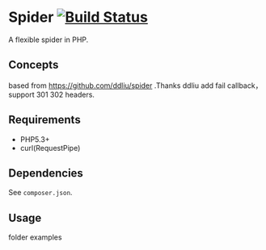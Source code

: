 # Spider [![Build Status](https://travis-ci.org/ddliu/spider.svg)](https://travis-ci.org/ddliu/spider)

A flexible spider in PHP.

## Concepts

based from https://github.com/ddliu/spider .Thanks ddliu
add fail callback，support 301 302 headers.


## Requirements

- PHP5.3+
- curl(RequestPipe)

## Dependencies

See `composer.json`.

## Usage

folder examples
